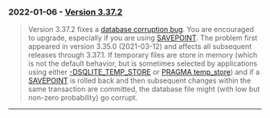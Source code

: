 ### 2022\-01\-06 \- [Version 3\.37\.2](releaselog/3_37_2.html)


> Version 3\.37\.2 fixes a
> [database corruption bug](howtocorrupt.html#svptbug). You are
> encouraged to upgrade, especially if you are using [SAVEPOINT](lang_savepoint.html).
> The problem first appeared in version 3\.35\.0 (2021\-03\-12\) and
> affects all subsequent releases through 3\.37\.1\.
> If temporary files are store in memory (which is not the default
> behavior, but is sometimes selected by applications using either
> [\-DSQLITE\_TEMP\_STORE](compile.html#temp_store) or [PRAGMA temp\_store](pragma.html#pragma_temp_store)) and
> if a [SAVEPOINT](lang_savepoint.html) is rolled back and then subsequent changes
> within the same transaction are committed, the database file might
> (with low but non\-zero probability) go corrupt.



---

